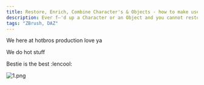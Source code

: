 ```yaml
---
title: Restore, Enrich, Combine Character's & Objects - how to make use of ZBrush Morph Target 
description: Ever f—'d up a Character or an Object and you cannot restore it or simply don't want to go back? You want to combine two parts together? ZBrush's Morph Target is your bae.
tags: "ZBrush, DAZ"
---
```

We here at hotbros production love ya

We do hot stuff 

Bestie is the best :lencool:

![1.png](https://images-wixmp-ed30a86b8c4ca887773594c2.wixmp.com/f/974cff81-cd31-430c-8c67-44fb37357655/deq431w-ec6d94aa-88cb-4007-ae75-d7ce8a1ac88a.png/v1/fill/w_1280,h_1707,strp/yui_116_wip_expression_by_villlana_deq431w-fullview.png?token=eyJ0eXAiOiJKV1QiLCJhbGciOiJIUzI1NiJ9.eyJzdWIiOiJ1cm46YXBwOjdlMGQxODg5ODIyNjQzNzNhNWYwZDQxNWVhMGQyNmUwIiwiaXNzIjoidXJuOmFwcDo3ZTBkMTg4OTgyMjY0MzczYTVmMGQ0MTVlYTBkMjZlMCIsIm9iaiI6W1t7ImhlaWdodCI6Ijw9MTcwNyIsInBhdGgiOiJcL2ZcLzk3NGNmZjgxLWNkMzEtNDMwYy04YzY3LTQ0ZmIzNzM1NzY1NVwvZGVxNDMxdy1lYzZkOTRhYS04OGNiLTQwMDctYWU3NS1kN2NlOGExYWM4OGEucG5nIiwid2lkdGgiOiI8PTEyODAifV1dLCJhdWQiOlsidXJuOnNlcnZpY2U6aW1hZ2Uub3BlcmF0aW9ucyJdfQ.GvJYMJIen_iVkHoVCxUKq70ibWK4DVvyoWBFebngwOg)
